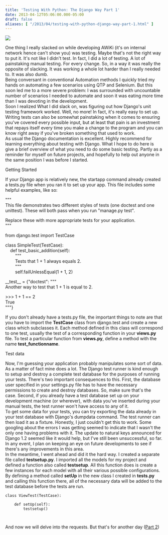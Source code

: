 ```yaml
---
title: 'Testing With Python: The Django Way Part 1'
date: 2013-04-12T05:06:00.000-05:00
draft: false
aliases: [ "/2013/04/testing-with-python-django-way-part-1.html" ]
---
```


[![](http://images-onepick-opensocial.googleusercontent.com/gadgets/proxy?container=onepick&gadget=a&rewriteMime=image%2F*&url=https%3A%2F%2Fwww.djangoproject.com%2Fs%2Fimg%2Fsite%2Fhdr_logo.gif)](http://images-onepick-opensocial.googleusercontent.com/gadgets/proxy?container=onepick&gadget=a&rewriteMime=image%2F*&url=https%3A%2F%2Fwww.djangoproject.com%2Fs%2Fimg%2Fsite%2Fhdr_logo.gif)

  
One thing I really slacked on while developing AWiKi (it's on internal network hence can't show you) was testing. Maybe that's not the right way to put it. It's not like I didn't test. In fact, I did a lot of testing. A lot of painstaking manual testing. For every change. So, in a way it was really the opposite of slacking. It was working a whole lot harder than I really needed to. It was also dumb.   
Being conversant in conventional Automation methods I quickly tried my hands on automating a few scenarios using QTP and Selenium. But this soon led me to a more severe problem: I was surrounded with uncountable number of scenarios I needed to automate and soon it was eating more time than I was devoting in the development.  
Soon I realized What I did slack on, was figuring out how Django's unit testing framework worked. Well, no more! In fact, it's really easy to set up. Writing tests can also be somewhat painstaking when it comes to ensuring you've covered every possible input, but at least that pain is an investment that repays itself every time you make a change to the program and you can know right away if you've broken something that used to work.   
As usual the Django documentation is excellent. Highly recommend for learning everything about testing with Django. What I hope to do here is give a brief overview of what you need to do some basic testing. Partly as a reminder for myself on future projects, and hopefully to help out anyone in the same position I was before I started.  
  
Getting Started   
  
If your Django app is relatively new, the startapp command already created a tests.py file when you ran it to set up your app. This file includes some helpful examples, like so:  
  
"""  
This file demonstrates two different styles of tests (one doctest and one  
unittest). These will both pass when you run "manage.py test".  
  
Replace these with more appropriate tests for your application.  
"""  
  
from django.test import TestCase  
  
class SimpleTest(TestCase):  
    def test\_basic\_addition(self):  
        """  
        Tests that 1 + 1 always equals 2.  
        """  
        self.failUnlessEqual(1 + 1, 2)  
  
\_\_test\_\_ = {"doctest": """  
Another way to test that 1 + 1 is equal to 2.  
  
\>>> 1 + 1 == 2  
True  
"""}   
  
If you don't already have a tests.py file, the important things to note are that you have to import the **TestCase** class from django.test and create a new class which subclasses it. Each method defined in this class will correspond to one test, usually the test of a corresponding function in your **views.py** file. To test a particular function from **views.py**, define a method with the name **test\_functionname**.  
  
Test data   
  
Now, I'm guessing your application probably manipulates some sort of data. As a matter of fact mine does a lot. The Django test runner is kind enough to setup and destroy a complete test database for the purposes of running your tests. There's two important consequences to this. First, the database user specified in your settings.py file has to have the necessary permissions to create and destroy databases. So, make sure that's the case. Second, if you already have a test database set up on your development machine (or wherever), with data you've inserted during your manual tests, the test runner won't have access to any of it.  
To get some data for your tests, you can try exporting the data already in your test database with Django's dumpdata command. The test runner can then load it as a fixture. Honestly, I just couldn't get this to work. Some googling about the errors I was getting seemed to indicate that I wasn't the only one having problems with it. The update to natural keys announced for Django 1.2 seemed like it would help, but I've still been unsuccessful, so far. In any event, I plan on keeping an eye on future developments to see if there's any improvements in this area.  
In the meantime, I went ahead and did it the hard way. I created a separate file called **testsetup.py**. I imported all the models for my project and defined a function also called **testsetup**. All this function does is create a few instances for each model with all their various possible configurations. By defining a method called **setUp** in the new class I created in **tests.py** and calling this function there, all of the necessary data will be added to the test database before the tests are run.  
  
  
```
class ViewTest(TestCase):  
  
    def setUp(self):  
        testsetup()
``````
  

``````
  

``````
And now we will delve into the requests. But that's for another day ([Part 2](http://rkrants.blogspot.com/2013/04/testing-with-python-django-way-part-2.html))
```
